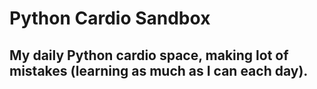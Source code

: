 # Python Cardio Sandbox

## My daily Python cardio space, making lot of mistakes (learning as much as  I can each day). 

